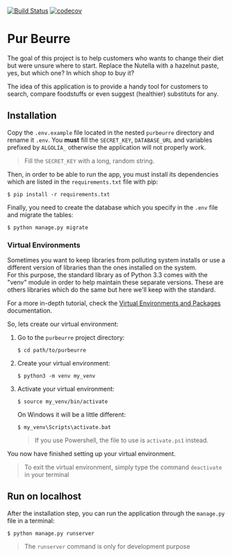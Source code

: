 [![Build Status](https://app.travis-ci.com/Dylamn/pur-beurre-django.svg?branch=main)](https://app.travis-ci.com/Dylamn/pur-beurre-django)
[![codecov](https://codecov.io/gh/Dylamn/pur-beurre-django/branch/main/graph/badge.svg?token=P0IZJSLVPR)](https://codecov.io/gh/Dylamn/pur-beurre-django)

# Pur Beurre
The goal of this project is to help customers who wants to change their diet but were unsure where to start. Replace the Nutella with a hazelnut paste, yes, but which one? In which shop to buy it?

The idea of this application is to provide a handy tool for customers to search, compare foodstuffs or even suggest (healthier) substituts for any.

## Installation
Copy the ``.env.example`` file located in the nested `purbeurre` directory and rename it ``.env``.
You **must** fill the ``SECRET_KEY``, `DATABASE_URL` and variables prefixed by `ALGOLIA_` otherwise the application will 
not properly work.

> Fill the ``SECRET_KEY`` with a long, random string.

Then, in order to be able to run the app, you must install its dependencies which are
listed in the ``requirements.txt`` file with pip:
````shell
$ pip install -r requirements.txt
````

Finally, you need to create the database which you specify in the ``.env`` file and migrate the tables:
````shell
$ python manage.py migrate
````

### Virtual Environments
Sometimes you want to keep libraries from polluting system installs 
or use a different version of libraries than the ones installed on the system.  
For this purpose, the standard library as of Python 3.3 comes with the "venv" 
module in order to help maintain these separate versions.
These are others libraries which do the same but here we'll keep with the standard.

For a more in-depth tutorial, 
check the [Virtual Environments and Packages](https://docs.python.org/3/tutorial/venv.html) documentation.

So, lets create our virtual environment:
1. Go to the ``purbeurre`` project directory:
    ```shell
    $ cd path/to/purbeurre
    ```
2. Create your virtual environment:
    ```shell
    $ python3 -m venv my_venv
    ```
3. Activate your virtual environment:
    ```shell
    $ source my_venv/bin/activate
    ```
    On Windows it will be a little different:
    ```shell
    $ my_venv\Scripts\activate.bat
    ```
   > If you use Powershell, the file to use is ``activate.ps1`` instead.

You now have finished setting up your virtual environment.

> To exit the virtual environment, simply type the command ``deactivate`` in your terminal

## Run on localhost
After the installation step, you can run the application through the `manage.py` file in a terminal:
````shell
$ python manage.py runserver
````
> The ``runserver`` command is only for development purpose
